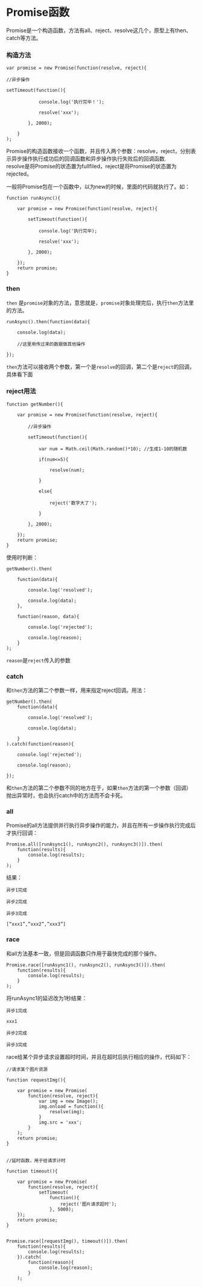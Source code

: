 # Promise函数
Promise是一个构造函数，方法有all、reject、resolve这几个，原型上有then、catch等方法。

### 构造方法
```
var promise = new Promise(function(resolve, reject){

//异步操作

setTimeout(function(){

            console.log('执行完毕！');
            
            resolve('xxx');

        }, 2000);

    }
);
```
Promise的构造函数接收一个函数，并且传入两个参数：resolve，reject，分别表示异步操作执行成功后的回调函数和异步操作执行失败后的回调函数.  
resolve是将Promise的状态置为fullfiled，reject是将Promise的状态置为rejected。  

一般将Promise包在一个函数中，以为new的时候，里面的代码就执行了。如：
```
function runAsync(){

    var promise = new Promise(function(resolve, reject){
    
        setTimeout(function(){
        
            console.log('执行完毕);
            
            resolve('xxx');
        
        }, 2000);
    
    });
    return promise;
}
```

### then
`then` 是`promise`对象的方法，意思就是，`promise`对象处理完后，执行`then`方法里的方法。
```
runAsync().then(function(data){

    console.log(data);
    
    //这里用传过来的数据做其他操作

});

```
`then`方法可以接收两个参数，第一个是`resolve`的回调，第二个是`reject`的回调，具体看下面

### reject用法  
```
function getNumber(){

    var promise = new Promise(function(resolve, reject){
    
        //异步操作
        
        setTimeout(function(){
        
            var num = Math.ceil(Math.random()*10); //生成1-10的随机数
            
            if(num<=5){
            
                resolve(num);
            
            }
            
            else{
            
                reject('数字大了');
            
            }
    
        }, 2000);
    
    });
    return promise;
}
```
使用时判断：
```
getNumber().then(

    function(data){

        console.log('resolved');

        console.log(data);
    },

    function(reason, data){

        console.log('rejected');

        console.log(reason);
    }
);
```
`reason`是`reject`传入的参数

### catch
和`then`方法的第二个参数一样，用来指定reject回调。用法：
```
getNumber().then(
    function(data){

        console.log('resolved');
        
        console.log(data);

    }
).catch(function(reason){

    console.log('rejected');

    console.log(reason);

});
```
和`then`方法的第二个参数不同的地方在于，如果`then`方法的第一个参数（回调）抛出异常时，也会执行catch中的方法而不会卡死。

### all
Promise的all方法提供并行执行异步操作的能力，并且在所有一步操作执行完成后才执行回调：
```
Promise.all([runAsync1(), runAsync2(), runAsync3()]).then(
    function(results){
        console.log(results);
    }
);
```
结果：
```
异步1完成

异步2完成

异步3完成

[“xxx1”,”xxx2”,”xxx3”]
```

### race
和all方法基本一致，但是回调函数只作用于最快完成的那个操作。
```
Promise.race([runAsync1(), runAsync2(), runAsync3()]).then(
    function(results){
        console.log(results);
    }
);
```
将runAsync1的延迟改为1秒结果：
```
异步1完成

xxx1

异步2完成

异步3完成
```
race给某个异步请求设置超时时间，并且在超时后执行相应的操作，代码如下：
```
//请求某个图片资源

function requestImg(){

    var promise = new Promise(
        function(resolve, reject){
            var img = new Image();
            img.onload = function(){
                resolve(img);
            }
            img.src = 'xxx';
        }
    );
    return promise;
}


//延时函数，用于给请求计时

function timeout(){

    var promise = new Promise(
        function(resolve, reject){
            setTimeout(
                function(){
                    reject('图片请求超时');
                }, 5000);
    });
    return promise;
}


Promise.race([requestImg(), timeout()]).then(
    function(results){
        console.log(results);
    }).catch(
        function(reason){
            console.log(reason);
        }
    );
```